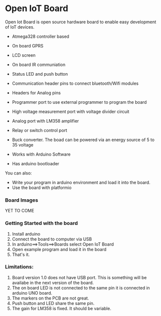 # Open IoT Board

Open Iot Board is open source hardware board to enable easy development of IoT devices.

  - Atmega328 controller based
  - On board GPRS
  - LCD screen
  - On board IR communiation
  - Status LED and push button
  - Communication header pins to connect bluetooth/Wifi modules
  - Headers for Analog pins
  - Programmer port to use external programmer to program the board
  - High voltage measurement port with voltage divider circuit
  - Analog port with LM358 amplifier
  - Relay or switch control port

  - Buck converter. The boad can be powered via an energy source of 5 to 35 voltage
  - Works with Arduino Software
  - Has arduino bootloader

You can also:
  - Write your program in arduino environment and load it into the board.
  - Use the board with platformio

### Board Images

YET TO COME

### Getting Started with the board

1. Install arduino
2. Connect the board to computer via USB
3. In arduino==>Tools==>Boards select Open IoT Board
4. Open example program and load it in the board
5. That's it.


### Limitations:

1. Board version 1.0 does not have USB port. This is something will be availabe in the next version of the board.
2. The on board LED is not connected to the same pin it is connected in arduino UNO board.
3. The markers on the PCB are not great.
4. Push button and LED share the same pin.
5. The gain for LM358 is fixed. It should be variable.
